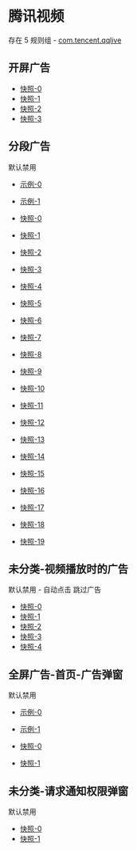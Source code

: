 # 腾讯视频

存在 5 规则组 - [com.tencent.qqlive](/src/apps/com.tencent.qqlive.ts)

## 开屏广告

- [快照-0](https://i.gkd.li/i/12700227)
- [快照-1](https://i.gkd.li/i/12700122)
- [快照-2](https://i.gkd.li/i/12700541)
- [快照-3](https://i.gkd.li/i/12910953)

## 分段广告

默认禁用

- [示例-0](https://m.gkd.li/57941037/42013a93-fb12-4747-92e0-95f5028eb8e5)
- [示例-1](https://m.gkd.li/57941037/8746fdc8-828e-42bb-9160-8e67b7af2dc7)

- [快照-0](https://i.gkd.li/i/12700299)
- [快照-1](https://i.gkd.li/i/12700302)
- [快照-2](https://i.gkd.li/i/13685929)
- [快照-3](https://i.gkd.li/i/12700518)
- [快照-4](https://i.gkd.li/i/12700175)
- [快照-5](https://i.gkd.li/i/13759380)
- [快照-6](https://i.gkd.li/i/12777344)
- [快照-7](https://i.gkd.li/i/12737313)
- [快照-8](https://i.gkd.li/i/13685842)
- [快照-9](https://i.gkd.li/i/13426421)
- [快照-10](https://i.gkd.li/i/14318802)
- [快照-11](https://i.gkd.li/i/14318811)
- [快照-12](https://i.gkd.li/i/13695084)
- [快照-13](https://i.gkd.li/i/12700303)
- [快照-14](https://i.gkd.li/i/12829866)
- [快照-15](https://i.gkd.li/i/13685871)
- [快照-16](https://i.gkd.li/i/13703219)
- [快照-17](https://i.gkd.li/i/12700210)
- [快照-18](https://i.gkd.li/i/13685877)
- [快照-19](https://i.gkd.li/i/13703298)

## 未分类-视频播放时的广告

默认禁用 - 自动点击 跳过广告

- [快照-0](https://i.gkd.li/i/12700407)
- [快照-1](https://i.gkd.li/i/12700433)
- [快照-2](https://i.gkd.li/i/13043079)
- [快照-3](https://i.gkd.li/i/13526547)
- [快照-4](https://i.gkd.li/i/13695067)

## 全屏广告-首页-广告弹窗

默认禁用

- [示例-0](https://m.gkd.li/57941037/05606ba5-1a89-470c-bcca-bd52561a634d)
- [示例-1](https://m.gkd.li/57941037/c8131a06-837a-4c42-9a70-9e8a7fe21334)

- [快照-0](https://i.gkd.li/i/13842643)
- [快照-1](https://i.gkd.li/i/14567294)

## 未分类-请求通知权限弹窗

默认禁用

- [快照-0](https://i.gkd.li/i/12700139)
- [快照-1](https://i.gkd.li/i/13670465)
